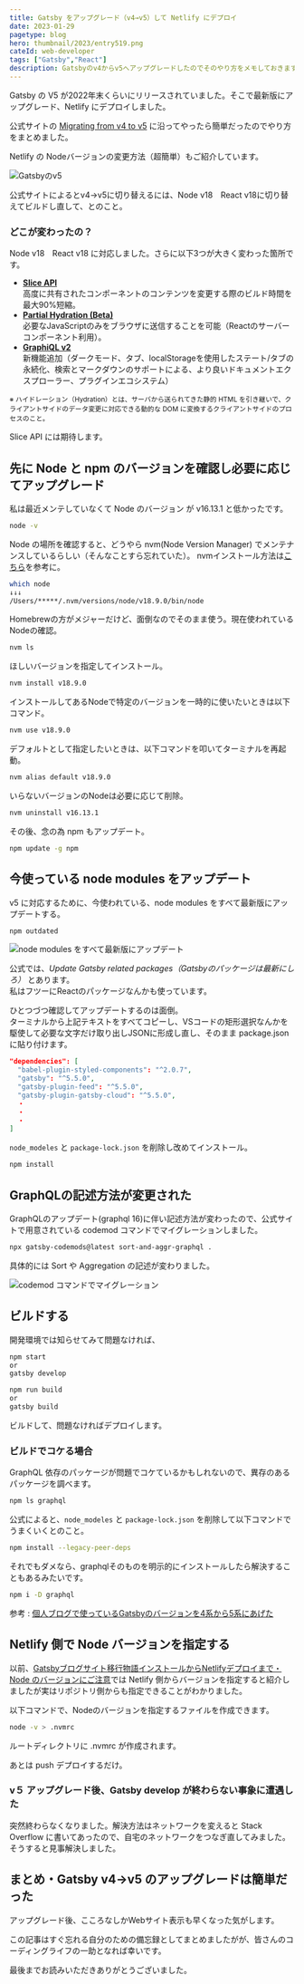 ```yaml
---
title: Gatsby をアップグレード（v4→v5）して Netlify にデプロイ
date: 2023-01-29
pagetype: blog
hero: thumbnail/2023/entry519.png
cateId: web-developer
tags: ["Gatsby","React"]
description: Gatsbyのv4からv5へアップグレードしたのでそのやり方をメモしておきます。Netlify の Nodeバージョンの変更方法（超簡単）もご紹介しています。
---
```

Gatsby の V5 が2022年末くらいにリリースされていました。そこで最新版にアップグレード、Netlify にデプロイしました。

公式サイトの [Migrating from v4 to v5](https://www.gatsbyjs.com/docs/reference/release-notes/migrating-from-v4-to-v5/) に沿ってやったら簡単だったのでやり方をまとめました。

Netlify の Nodeバージョンの変更方法（超簡単）もご紹介しています。

![Gatsbyのv5](./images/2023/01/entry519-0.png)

公式サイトによるとv4→v5に切り替えるには、Node v18　React v18に切り替えてビルドし直して、とのこと。

### どこが変わったの？
Node v18　React v18 に対応しました。さらに以下3つが大きく変わった箇所です。

* **[Slice API](https://www.gatsbyjs.com/docs/reference/release-notes/v5.0/#slice-api)**<br>高度に共有されたコンポーネントのコンテンツを変更する際のビルド時間を最大90%短縮。
* **[Partial Hydration (Beta)](https://www.gatsbyjs.com/docs/reference/release-notes/v5.0/#graphiql-v2)**<br>必要なJavaScriptのみをブラウザに送信することを可能（Reactのサーバーコンポーネント利用）。
* **[GraphiQL v2](https://www.gatsbyjs.com/docs/reference/release-notes/v5.0/#graphiql-v2)**<br>新機能追加（ダークモード、タブ、localStorageを使用したステート/タブの永続化、検索とマークダウンのサポートによる、より良いドキュメントエクスプローラー、プラグインエコシステム）

<p><small>※ ハイドレーション（Hydration）とは、サーバから送られてきた静的 HTML を引き継いで、クライアントサイドのデータ変更に対応できる動的な DOM に変換するクライアントサイドのプロセスのこと。</small></p>

Slice API には期待します。

<prof></prof>

## 先に Node と npm のバージョンを確認し必要に応じてアップグレード
私は最近メンテしていなくて Node のバージョン が v16.13.1 と低かったです。

```bash
node -v

```
Node の場所を確認すると、どうやら nvm(Node Version Manager) でメンテナンスしているらしい（そんなことすら忘れていた）。 nvmインストール方法は[こちら](https://qiita.com/ffggss/items/94f1c4c5d311db2ec71a)を参考に。

```bash
which node
↓↓↓
/Users/*****/.nvm/versions/node/v18.9.0/bin/node
```
Homebrewの方がメジャーだけど、面倒なのでそのまま使う。現在使われているNodeの確認。

```bash
nvm ls
```
ほしいバージョンを指定してインストール。
```bash
nvm install v18.9.0
```
インストールしてあるNodeで特定のバージョンを一時的に使いたいときは以下コマンド。
```bash
nvm use v18.9.0
```
デフォルトとして指定したいときは、以下コマンドを叩いてターミナルを再起動。
```bash
nvm alias default v18.9.0
```
いらないバージョンのNodeは必要に応じて削除。
```bash
nvm uninstall v16.13.1
```
その後、念の為 npm もアップデート。
```bash
npm update -g npm
```
## 今使っている node modules をアップデート
v5 に対応するために、今使われている、node modules をすべて最新版にアップデートする。

```bash
npm outdated
```
![node modules をすべて最新版にアップデート](./images/2023/01/entry519-1.png)

公式では、*Update Gatsby related packages（Gatsbyのパッケージは最新にしろ）* とあります。<br>私はフツーにReactのパッケージなんかも使っています。

ひとつづつ確認してアップデートするのは面倒。<br>ターミナルから上記テキストをすべてコピーし、VSコードの矩形選択なんかを駆使して必要な文字だけ取り出しJSONに形成し直し、そのまま package.json に貼り付けます。

```JSON
"dependencies": [
  "babel-plugin-styled-components": "^2.0.7",
  "gatsby": "^5.5.0",
  "gatsby-plugin-feed": "^5.5.0",
  "gatsby-plugin-gatsby-cloud": "^5.5.0",
  ・
  ・
  ・
]
```
`node_modeles` と `package-lock.json` を削除し改めてインストール。

```bash
npm install
```
## GraphQLの記述方法が変更された
GraphQLのアップデート(graphql 16)に伴い記述方法が変わったので、公式サイトで用意されている codemod コマンドでマイグレーションしました。
```bash
npx gatsby-codemods@latest sort-and-aggr-graphql .
```
具体的には Sort や Aggregation の記述が変わりました。

![codemod コマンドでマイグレーション](./images/2023/01/entry519-2.png)

## ビルドする
開発環境では知らせてみて問題なければ、
```bash
npm start
or
gatsby develop
```
```bash
npm run build
or
gatsby build
```
ビルドして、問題なければデプロイします。
### ビルドでコケる場合
GraphQL 依存のパッケージが問題でコケているかもしれないので、異存のあるパッケージを調べます。
```bash
npm ls graphql
```
公式によると、`node_modeles` と `package-lock.json` を削除して以下コマンドでうまくいくとのこと。
```bash
npm install --legacy-peer-deps
```
それでもダメなら、graphqlそのものを明示的にインストールしたら解決することもあるみたいです。
```bash
npm i -D graphql
```
参考 : [個人ブログで使っているGatsbyのバージョンを4系から5系にあげた](https://blog.okaryo.io/20221121-raise-version-of-gatsby-in-personal-blog-from-4-to-5)

## Netlify 側で Node バージョンを指定する
以前、[Gatsbyブログサイト移行物語インストールからNetlifyデプロイまで・Node のバージョンにご注意](/blogs/entry401/#node-のバージョンにご注意20211212追記)では Netlify 側からバージョンを指定すると紹介しましたが実はリポジトリ側からも指定できることがわかりました。

以下コマンドで、Nodeのバージョンを指定するファイルを作成できます。
```bash
node -v > .nvmrc
```

ルートディレクトリに .nvmrc が作成されます。

あとは push デプロイするだけ。

### v５ アップグレード後、Gatsby develop が終わらない事象に遭遇した
突然終わらなくなりました。解決方法はネットワークを変えると Stack Overflow に書いてあったので、自宅のネットワークをつなぎ直してみました。
そうすると見事解決しました。

## まとめ・Gatsby v4→v5 のアップグレードは簡単だった
アップグレード後、こころなしかWebサイト表示も早くなった気がします。

この記事はすぐ忘れる自分のための備忘録としてまとめましたがが、皆さんのコーディングライフの一助となれば幸いです。

最後までお読みいただきありがとうございました。
